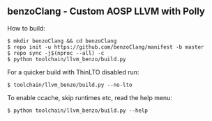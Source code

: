 benzoClang - Custom AOSP LLVM with Polly
------------------------

How to build:
```
$ mkdir benzoClang && cd benzoClang
$ repo init -u https://github.com/benzoClang/manifest -b master
$ repo sync -j$(nproc --all) -c
$ python toolchain/llvm_benzo/build.py
```

For a quicker build with ThinLTO disabled run:
```
$ toolchain/llvm_benzo/build.py --no-lto
```
To enable ccache, skip runtimes etc, read the help menu:
```
$ python toolchain/llvm_benzo/build.py --help
```
